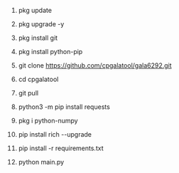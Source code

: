 1. pkg update 

2. pkg upgrade -y

3. pkg install git

4. pkg install python-pip

5. git clone https://github.com/cpgalatool/gala6292.git

6. cd cpgalatool

7. git pull

8. python3 -m pip install requests

9. pkg i python-numpy

10. pip install rich --upgrade

11. pip install -r requirements.txt

12. python main.py
